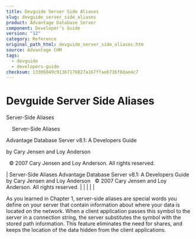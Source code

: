```yaml
---
title: Devguide Server Side Aliases
slug: devguide_server_side_aliases
product: Advantage Database Server
component: Developer’s Guide
version: "12"
category: Reference
original_path_html: devguide_server_side_aliases.htm
source: Advantage CHM
tags:
  - devguide
  - developers-guide
checksum: 13306849c913b7176827a167ffaeb736f8dae4c7
---
```


# Devguide Server Side Aliases

Server-Side Aliases

    Server-Side Aliases

Advantage Database Server v8.1: A Developers Guide

by Cary Jensen and Loy Anderson

  © 2007 Cary Jensen and Loy Anderson. All rights reserved.

| Server-Side Aliases  Advantage Database Server v8.1: A Developers Guide  by Cary Jensen and Loy Anderson    © 2007 Cary Jensen and Loy Anderson. All rights reserved. |  |  |  |  |

As you learned in Chapter 1, server-side aliases are special words you define on your server that contain information about where your data is located on the network. When a client application passes this symbol to the server in a connection string, the server substitutes the symbol with the stored path information. This feature eliminates the need for shares, and keeps the location of the data hidden from the client applications.
